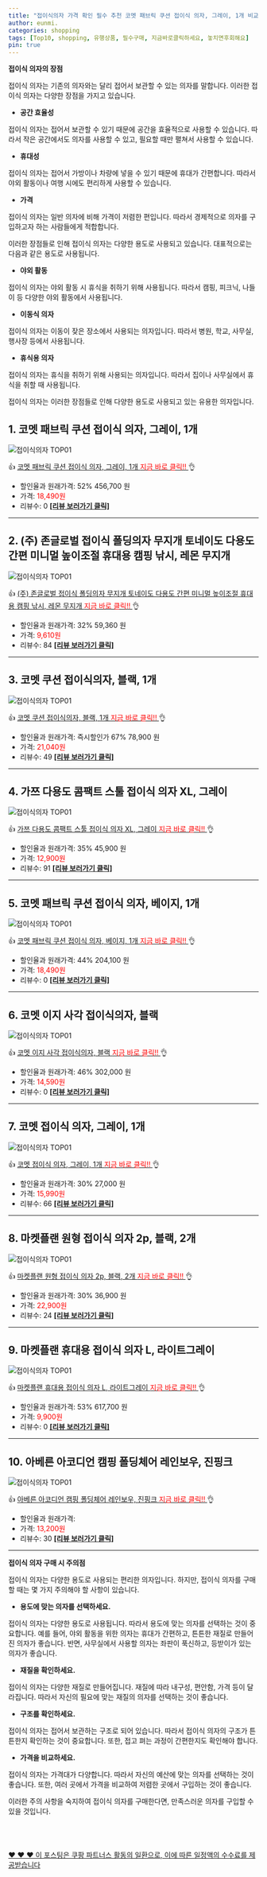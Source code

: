 ```yaml
---
title: "접이식의자 가격 확인 필수 추천 코멧 패브릭 쿠션 접이식 의자, 그레이, 1개 비교 장점 구매가이드"
author: eunmi.
categories: shopping
tags: [Top10, shopping, 유행상품, 필수구매, 지금바로클릭하세요, 놓치면후회해요]
pin: true
---
```

**접이식 의자의 장점**

접이식 의자는 기존의 의자와는 달리 접어서 보관할 수 있는 의자를 말합니다. 이러한 접이식 의자는 다양한 장점을 가지고 있습니다.

* **공간 효율성**

접이식 의자는 접어서 보관할 수 있기 때문에 공간을 효율적으로 사용할 수 있습니다. 따라서 작은 공간에서도 의자를 사용할 수 있고, 필요할 때만 펼쳐서 사용할 수 있습니다.

* **휴대성**

접이식 의자는 접어서 가방이나 차량에 넣을 수 있기 때문에 휴대가 간편합니다. 따라서 야외 활동이나 여행 시에도 편리하게 사용할 수 있습니다.

* **가격**

접이식 의자는 일반 의자에 비해 가격이 저렴한 편입니다. 따라서 경제적으로 의자를 구입하고자 하는 사람들에게 적합합니다.

이러한 장점들로 인해 접이식 의자는 다양한 용도로 사용되고 있습니다. 대표적으로는 다음과 같은 용도로 사용됩니다.

* **야외 활동**

접이식 의자는 야외 활동 시 휴식을 취하기 위해 사용됩니다. 따라서 캠핑, 피크닉, 나들이 등 다양한 야외 활동에서 사용됩니다.

* **이동식 의자**

접이식 의자는 이동이 잦은 장소에서 사용되는 의자입니다. 따라서 병원, 학교, 사무실, 행사장 등에서 사용됩니다.

* **휴식용 의자**

접이식 의자는 휴식을 취하기 위해 사용되는 의자입니다. 따라서 집이나 사무실에서 휴식을 취할 때 사용됩니다.

접이식 의자는 이러한 장점들로 인해 다양한 용도로 사용되고 있는 유용한 의자입니다.

   

## 1. 코멧 패브릭 쿠션 접이식 의자, 그레이, 1개

![접이식의자 TOP01](https://thumbnail7.coupangcdn.com/thumbnails/remote/230x230ex/image/retail/images/794062695484527-fdb466d2-9998-4e94-a030-cef123348ebd.jpg)


👍 [코멧 패브릭 쿠션 접이식 의자, 그레이, 1개 <font color=red> 지금 바로 클릭!! </font> ](https://link.coupang.com/re/AFFSDP?lptag=AF3617701&subid=GithubCoopas&pageKey=6545520752&traceid=V0-153&itemId=14591127528&vendorItemId=81833091170) 👌 


- 할인율과 원래가격: 52%  456,700   원
- 가격: <span style='color:red'>18,490원</span>
- 리뷰수: 0  [**[리뷰 보러가기 클릭]**](https://link.coupang.com/re/AFFSDP?lptag=AF3617701&subid=GithubCoopas&pageKey=6545520752&traceid=V0-153&itemId=14591127528&vendorItemId=81833091170)

---


   

## 2. (주) 존글로벌 접이식 폴딩의자 무지개 토네이도 다용도 간편 미니멀 높이조절 휴대용 캠핑 낚시, 레몬 무지개

![접이식의자 TOP01](https://thumbnail10.coupangcdn.com/thumbnails/remote/230x230ex/image/vendor_inventory/ac9a/e9143459a77a437c3544acb7f6e4768414dbb8ec219d923f664ac9122c4e.jpg)


👍 [(주) 존글로벌 접이식 폴딩의자 무지개 토네이도 다용도 간편 미니멀 높이조절 휴대용 캠핑 낚시, 레몬 무지개 <font color=red> 지금 바로 클릭!! </font> ](https://link.coupang.com/re/AFFSDP?lptag=AF3617701&subid=GithubCoopas&pageKey=6199977661&traceid=V0-153&itemId=12295371554&vendorItemId=79565742015) 👌 


- 할인율과 원래가격: 32%  59,360   원
- 가격: <span style='color:red'>9,610원</span>
- 리뷰수: 84  [**[리뷰 보러가기 클릭]**](https://link.coupang.com/re/AFFSDP?lptag=AF3617701&subid=GithubCoopas&pageKey=6199977661&traceid=V0-153&itemId=12295371554&vendorItemId=79565742015)

---


   

## 3. 코멧 쿠션 접이식의자, 블랙, 1개

![접이식의자 TOP01](https://thumbnail6.coupangcdn.com/thumbnails/remote/230x230ex/image/retail/images/791033352007663-82a98454-2525-4630-9359-a1bf303cfe8e.jpg)


👍 [코멧 쿠션 접이식의자, 블랙, 1개 <font color=red> 지금 바로 클릭!! </font> ](https://link.coupang.com/re/AFFSDP?lptag=AF3617701&subid=GithubCoopas&pageKey=6545520739&traceid=V0-153&itemId=14591127494&vendorItemId=81833091164) 👌 


- 할인율과 원래가격: 즉시할인가 67%  78,900   원
- 가격: <span style='color:red'>21,040원</span>
- 리뷰수: 49  [**[리뷰 보러가기 클릭]**](https://link.coupang.com/re/AFFSDP?lptag=AF3617701&subid=GithubCoopas&pageKey=6545520739&traceid=V0-153&itemId=14591127494&vendorItemId=81833091164)

---


   

## 4. 가쯔 다용도 콤팩트 스툴 접이식 의자 XL, 그레이

![접이식의자 TOP01](https://thumbnail6.coupangcdn.com/thumbnails/remote/230x230ex/image/retail/images/2717486694457007-239ef715-a54f-4211-bc5b-da17c64bfe8a.jpg)


👍 [가쯔 다용도 콤팩트 스툴 접이식 의자 XL, 그레이 <font color=red> 지금 바로 클릭!! </font> ](https://link.coupang.com/re/AFFSDP?lptag=AF3617701&subid=GithubCoopas&pageKey=6613277932&traceid=V0-153&itemId=15004593763&vendorItemId=82227415272) 👌 


- 할인율과 원래가격: 35%  45,900   원
- 가격: <span style='color:red'>12,900원</span>
- 리뷰수: 91  [**[리뷰 보러가기 클릭]**](https://link.coupang.com/re/AFFSDP?lptag=AF3617701&subid=GithubCoopas&pageKey=6613277932&traceid=V0-153&itemId=15004593763&vendorItemId=82227415272)

---


   

## 5. 코멧 패브릭 쿠션 접이식 의자, 베이지, 1개

![접이식의자 TOP01](https://thumbnail10.coupangcdn.com/thumbnails/remote/230x230ex/image/retail/images/1232236663895249-351c5785-5b6f-4372-9932-fd0a71b42456.jpg)


👍 [코멧 패브릭 쿠션 접이식 의자, 베이지, 1개 <font color=red> 지금 바로 클릭!! </font> ](https://link.coupang.com/re/AFFSDP?lptag=AF3617701&subid=GithubCoopas&pageKey=6545520752&traceid=V0-153&itemId=14591127531&vendorItemId=81833091187) 👌 


- 할인율과 원래가격: 44%  204,100   원
- 가격: <span style='color:red'>18,490원</span>
- 리뷰수: 0  [**[리뷰 보러가기 클릭]**](https://link.coupang.com/re/AFFSDP?lptag=AF3617701&subid=GithubCoopas&pageKey=6545520752&traceid=V0-153&itemId=14591127531&vendorItemId=81833091187)

---


   

## 6. 코멧 이지 사각 접이식의자, 블랙

![접이식의자 TOP01](https://thumbnail10.coupangcdn.com/thumbnails/remote/230x230ex/image/retail/images/547146432907347-fb6b7c39-71d7-4631-b7b2-1e253714d24e.png)


👍 [코멧 이지 사각 접이식의자, 블랙 <font color=red> 지금 바로 클릭!! </font> ](https://link.coupang.com/re/AFFSDP?lptag=AF3617701&subid=GithubCoopas&pageKey=6763722356&traceid=V0-153&itemId=15858548629&vendorItemId=83068748320) 👌 


- 할인율과 원래가격: 46%  302,000   원
- 가격: <span style='color:red'>14,590원</span>
- 리뷰수: 0  [**[리뷰 보러가기 클릭]**](https://link.coupang.com/re/AFFSDP?lptag=AF3617701&subid=GithubCoopas&pageKey=6763722356&traceid=V0-153&itemId=15858548629&vendorItemId=83068748320)

---


   

## 7. 코멧 접이식 의자, 그레이, 1개

![접이식의자 TOP01](https://thumbnail9.coupangcdn.com/thumbnails/remote/230x230ex/image/retail/images/5957984502215441-202778a3-e8d2-421a-bb9e-1c182f79a656.png)


👍 [코멧 접이식 의자, 그레이, 1개 <font color=red> 지금 바로 클릭!! </font> ](https://link.coupang.com/re/AFFSDP?lptag=AF3617701&subid=GithubCoopas&pageKey=6099469458&traceid=V0-153&itemId=11420811068&vendorItemId=78696596689) 👌 


- 할인율과 원래가격: 30%  27,000   원
- 가격: <span style='color:red'>15,990원</span>
- 리뷰수: 66  [**[리뷰 보러가기 클릭]**](https://link.coupang.com/re/AFFSDP?lptag=AF3617701&subid=GithubCoopas&pageKey=6099469458&traceid=V0-153&itemId=11420811068&vendorItemId=78696596689)

---


   

## 8. 마켓플랜 원형 접이식 의자 2p, 블랙, 2개

![접이식의자 TOP01](https://thumbnail10.coupangcdn.com/thumbnails/remote/230x230ex/image/retail/images/594268053346280-dc6f568e-e54a-48e9-9a9c-972a936ee774.jpg)


👍 [마켓플랜 원형 접이식 의자 2p, 블랙, 2개 <font color=red> 지금 바로 클릭!! </font> ](https://link.coupang.com/re/AFFSDP?lptag=AF3617701&subid=GithubCoopas&pageKey=5221622785&traceid=V0-153&itemId=7327868898&vendorItemId=74619239526) 👌 


- 할인율과 원래가격: 30%  36,900   원
- 가격: <span style='color:red'>22,900원</span>
- 리뷰수: 24  [**[리뷰 보러가기 클릭]**](https://link.coupang.com/re/AFFSDP?lptag=AF3617701&subid=GithubCoopas&pageKey=5221622785&traceid=V0-153&itemId=7327868898&vendorItemId=74619239526)

---


   

## 9. 마켓플랜 휴대용 접이식 의자 L, 라이트그레이

![접이식의자 TOP01](https://thumbnail6.coupangcdn.com/thumbnails/remote/230x230ex/image/rs_quotation_api/qgblc0rx/fa14f6b8e70e4db3a0bb77f11be396bf.jpg)


👍 [마켓플랜 휴대용 접이식 의자 L, 라이트그레이 <font color=red> 지금 바로 클릭!! </font> ](https://link.coupang.com/re/AFFSDP?lptag=AF3617701&subid=GithubCoopas&pageKey=5116406482&traceid=V0-153&itemId=6988444649&vendorItemId=74280759692) 👌 


- 할인율과 원래가격: 53%  617,700   원
- 가격: <span style='color:red'>9,900원</span>
- 리뷰수: 0  [**[리뷰 보러가기 클릭]**](https://link.coupang.com/re/AFFSDP?lptag=AF3617701&subid=GithubCoopas&pageKey=5116406482&traceid=V0-153&itemId=6988444649&vendorItemId=74280759692)

---


   

## 10. 아베른 아코디언 캠핑 폴딩체어 레인보우, 진핑크

![접이식의자 TOP01](https://thumbnail9.coupangcdn.com/thumbnails/remote/230x230ex/image/vendor_inventory/1fc9/8c20b3703830bcc64692d54a7797e498bc6863406bdaa287450b69eb8575.png)


👍 [아베른 아코디언 캠핑 폴딩체어 레인보우, 진핑크 <font color=red> 지금 바로 클릭!! </font> ](https://link.coupang.com/re/AFFSDP?lptag=AF3617701&subid=GithubCoopas&pageKey=7074711523&traceid=V0-153&itemId=20623486297&vendorItemId=87697614883) 👌 


- 할인율과 원래가격: 
- 가격: <span style='color:red'>13,200원</span>
- 리뷰수: 30  [**[리뷰 보러가기 클릭]**](https://link.coupang.com/re/AFFSDP?lptag=AF3617701&subid=GithubCoopas&pageKey=7074711523&traceid=V0-153&itemId=20623486297&vendorItemId=87697614883)

---
**접이식 의자 구매 시 주의점**

접이식 의자는 다양한 용도로 사용되는 편리한 의자입니다. 하지만, 접이식 의자를 구매할 때는 몇 가지 주의해야 할 사항이 있습니다.

* **용도에 맞는 의자를 선택하세요.**

접이식 의자는 다양한 용도로 사용됩니다. 따라서 용도에 맞는 의자를 선택하는 것이 중요합니다. 예를 들어, 야외 활동을 위한 의자는 휴대가 간편하고, 튼튼한 재질로 만들어진 의자가 좋습니다. 반면, 사무실에서 사용할 의자는 좌판이 푹신하고, 등받이가 있는 의자가 좋습니다.

* **재질을 확인하세요.**

접이식 의자는 다양한 재질로 만들어집니다. 재질에 따라 내구성, 편안함, 가격 등이 달라집니다. 따라서 자신의 필요에 맞는 재질의 의자를 선택하는 것이 좋습니다.

* **구조를 확인하세요.**

접이식 의자는 접어서 보관하는 구조로 되어 있습니다. 따라서 접이식 의자의 구조가 튼튼한지 확인하는 것이 중요합니다. 또한, 접고 펴는 과정이 간편한지도 확인해야 합니다.

* **가격을 비교하세요.**

접이식 의자는 가격대가 다양합니다. 따라서 자신의 예산에 맞는 의자를 선택하는 것이 좋습니다. 또한, 여러 곳에서 가격을 비교하여 저렴한 곳에서 구입하는 것이 좋습니다.

이러한 주의 사항을 숙지하여 접이식 의자를 구매한다면, 만족스러운 의자를 구입할 수 있을 것입니다.<br><br><br><br><br> [ ❤ ❤ ❤ 이 포스팅은 쿠팡 파트너스 활동의 일환으로, 이에 따른 일정액의 수수료를 제공받습니다](https://link.coupang.com/a/bcEFyh)